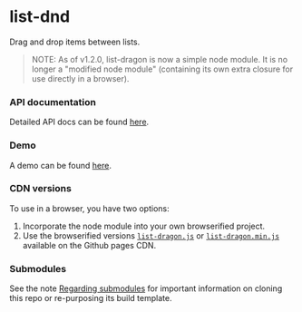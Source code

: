 # list-dnd
Drag and drop items between lists.

> NOTE: As of v1.2.0, list-dragon is now a simple node module. It is no longer a "modified node module" (containing its own extra closure for use directly in a browser).

### API documentation

Detailed API docs can be found [here](http://openfin.github.io/list-dragon/ListDragon.html).

### Demo

A demo can be found [here](http://openfin.github.io/list-dragon/demo.html).

### CDN versions

To use in a browser, you have two options:

1. Incorporate the node module into your own browserified project.
2. Use the browserified versions [`list-dragon.js`](http://openfin.github.io/list-dragon/list-dragon.js) or [`list-dragon.min.js`](http://openfin.github.io/list-dragon/list-dragon.min.js) available on the Github pages CDN.

### Submodules

See the note [Regarding submodules](https://github.com/openfin/rectangular#regarding-submodules)
for important information on cloning this repo or re-purposing its build template.
